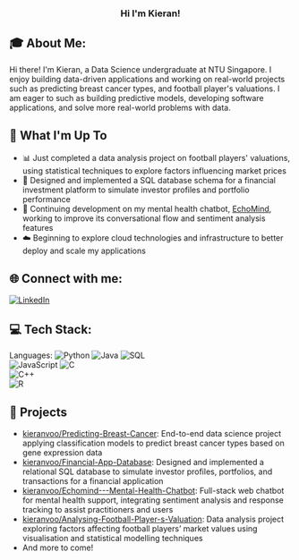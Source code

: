 <h3 align="center">
  Hi I'm Kieran!

## 🎓 About Me:
Hi there! I'm Kieran, a Data Science undergraduate at NTU Singapore. I enjoy building data-driven applications and working on real-world projects such as predicting breast cancer types, and football player's valuations. I am eager to such as building predictive models, developing software applications, and solve more real-world problems with data.

## 🚀 What I'm Up To
* 📊 Just completed a data analysis project on football players' valuations, using statistical techniques to explore factors influencing market prices
* 🏦 Designed and implemented a SQL database schema for a financial investment platform to simulate investor profiles and portfolio performance
* 💬 Continuing development on my mental health chatbot, [EchoMind](https://github.com/kieranvoo/EchoMind---Mental-Health-Chatbot), working to improve its conversational flow and sentiment analysis features
* ☁️ Beginning to explore cloud technologies and infrastructure to better deploy and scale my applications

## 🌐 Connect with me:
[![LinkedIn](https://img.shields.io/badge/LinkedIn-%230077B5.svg?logo=linkedin&logoColor=white)](https://www.linkedin.com/in/kieran-voo/)

## 💻 Tech Stack:
Languages: 
![Python](https://img.shields.io/badge/python-%233776AB.svg?style=for-the-badge&logo=python&logoColor=white) 
![Java](https://img.shields.io/badge/java-%23ED8B00.svg?style=for-the-badge&logo=java&logoColor=white) 
![SQL](https://img.shields.io/badge/sql-%2307405e.svg?style=for-the-badge&logo=postgresql&logoColor=white)  
![JavaScript](https://img.shields.io/badge/javascript-%23323330.svg?style=for-the-badge&logo=javascript&logoColor=%23F7DF1E) 
![C](https://img.shields.io/badge/C-00599C?style=for-the-badge&logo=c&logoColor=white)  
![C++](https://img.shields.io/badge/C++-00599C?style=for-the-badge&logo=c%2B%2B&logoColor=white)  
![R](https://img.shields.io/badge/R-276DC3?style=for-the-badge&logo=r&logoColor=white)

## 📂 Projects

- [kieranvoo/Predicting-Breast-Cancer](https://github.com/kieranvoo/Predicting-Breast-Cancer): End-to-end data science project applying classification models to predict breast cancer types based on gene expression data  
- [kieranvoo/Financial-App-Database](https://github.com/kieranvoo/Financial-App-Database): Designed and implemented a relational SQL database to simulate investor profiles, portfolios, and transactions for a financial application  
- [kieranvoo/Echomind---Mental-Health-Chatbot](https://github.com/kieranvoo/Echomind---Mental-Health-Chatbot): Full-stack web chatbot for mental health support, integrating sentiment analysis and response tracking to assist practitioners and users  
- [kieranvoo/Analysing-Football-Player-s-Valuation](https://github.com/kieranvoo/Analysing-Football-Player-s-Valuation): Data analysis project exploring factors affecting football players’ market values using visualisation and statistical modelling techniques  
- And more to come!
